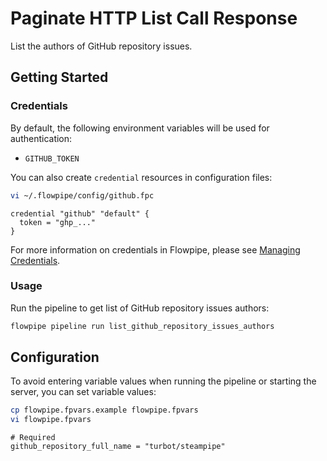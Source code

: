 # Paginate HTTP List Call Response

List the authors of GitHub repository issues.

## Getting Started

### Credentials

By default, the following environment variables will be used for authentication:

- `GITHUB_TOKEN`

You can also create `credential` resources in configuration files:

```sh
vi ~/.flowpipe/config/github.fpc
```

```hcl
credential "github" "default" {
  token = "ghp_..."
}
```

For more information on credentials in Flowpipe, please see [Managing Credentials](https://flowpipe.io/docs/run/credentials).

### Usage

Run the pipeline to get list of GitHub repository issues authors:

```sh
flowpipe pipeline run list_github_repository_issues_authors
```

## Configuration

To avoid entering variable values when running the pipeline or starting the server, you can set variable values:

```sh
cp flowpipe.fpvars.example flowpipe.fpvars
vi flowpipe.fpvars
```

```hcl
# Required
github_repository_full_name = "turbot/steampipe"
```